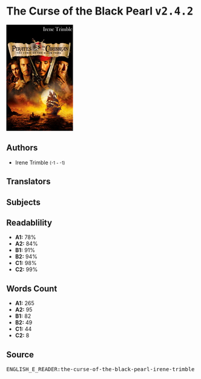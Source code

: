 # The Curse of the Black Pearl <kbd>v2.4.2</kbd>

![](./cover.medium.jpg "")

## Authors


 - Irene Trimble <small>(-1 - -1)</small>

## Translators



## Subjects



## Readablility


 - **A1:** 78%
 - **A2:** 84%
 - **B1:** 91%
 - **B2:** 94%
 - **C1:** 98%
 - **C2:** 99%

## Words Count


 - **A1:** 265
 - **A2:** 95
 - **B1:** 82
 - **B2:** 49
 - **C1:** 44
 - **C2:** 8

## Source


<kbd>ENGLISH_E_READER:the-curse-of-the-black-pearl-irene-trimble</kbd>
